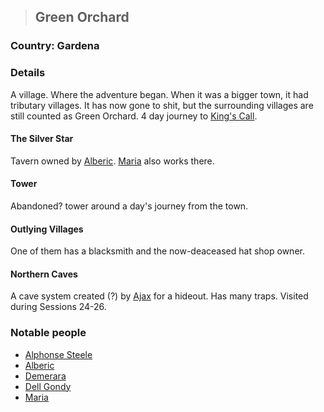 >## Green Orchard

### Country: Gardena

### Details

A village. Where the adventure began. When it was a bigger town, it had tributary villages. It has now gone to shit, but the surrounding villages are still counted as Green Orchard. 4 day journey to [King's Call](King's%20Call.md).

#### The Silver Star

Tavern owned by [Alberic](../Characters/NPCs/Alberic.md). [Maria](../Characters/NPCs/Maria.md) also works there.

#### Tower

Abandoned? tower around a day's journey from the town. 

#### Outlying Villages

One of them has a blacksmith and the now-deaceased hat shop owner. 

#### Northern Caves

A cave system created (?) by [Ajax](../Characters/NPCs/Ajax.md) for a hideout. Has many traps. Visited during Sessions 24-26.

### Notable people

- [Alphonse Steele](../Characters/PCs/Alphonse%20Steele.md)
- [Alberic](../Characters/NPCs/Alberic.md)
- [Demerara](../Characters/NPCs/Demerara.md)
- [Dell Gondy](../Characters/NPCs/Dell%20Gondy.md)
- [Maria](../Characters/NPCs/Maria.md)
